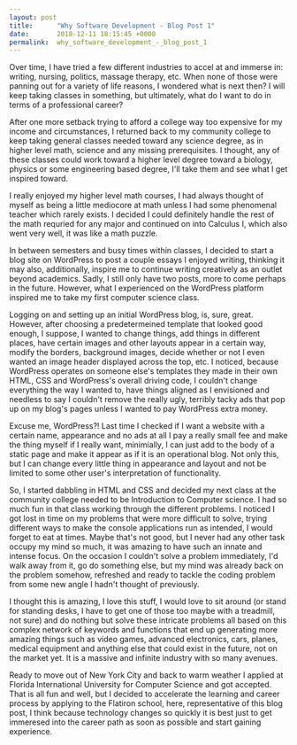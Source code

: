 ```yaml
---
layout: post
title:      "Why Software Development - Blog Post 1"
date:       2018-12-11 18:15:45 +0000
permalink:  why_software_development_-_blog_post_1
---
```



Over time, I have tried a few different industries to accel at and immerse in: writing, nursing, politics, massage therapy, etc.  When none of those were panning out for a variety of life reasons, I wondered what is next then?  I will keep taking classes in something, but ultimately, what do I want to do in terms of a professional career?

After one more setback trying to afford a college way too expensive for my income and circumstances, I returned back to my community college to keep taking general classes needed toward any science degree, as in higher level math, science and any missing prerequisites.  I thought, any of these classes could work toward a higher level degree toward a biology, physics or some engineering based degree, I'll take them and see what I get inspired toward.

I really enjoyed my higher level math courses, I had always thought of myself as being a little mediocore at math unless I had some phenomenal teacher which rarely exists.  I decided I could definitely handle the rest of the math requried for any major and continued on into Calculus I, which also went very well, it was like a math puzzle.

In between semesters and busy times within classes, I decided to start a blog site on WordPress to post a couple essays I enjoyed writing, thinking it may also, additionally, inspire me to continue writing creatively as an outlet beyond academics.  Sadly, I still only have two posts, more to come perhaps in the future.  However, what I experienced on the WordPress platform inspired me to take my first computer science class.

Logging on and setting up an initial WordPress blog, is, sure, great.  However, after choosing a predetermeined template that looked good enough, I suppose, I wanted to change things, add things in different places, have certain images and other layouts appear in a certain way, modify the borders, background images, decide whether or not I even wanted an image header displayed across the top, etc.  I noticed, because WordPress operates on someone else's templates they made in their own HTML, CSS and WordPress's overall driving code, I couldn't change everything the way I wanted to, have things aligned as I envisioned and needless to say I couldn't remove the really ugly, terribly tacky ads that pop up on my blog's pages unless I wanted to pay WordPress extra money.

Excuse me, WordPress?! Last time I checked if I want a website with a certain name, appearance and no ads at all I pay a really small fee and make the thing myself if I really want, minimially, I can just add to the body of a static page and make it appear as if it is an operational blog.  Not only this, but I can change every little thing in appearance and layout and not be limited to some other user's interpretation of functionality.

So, I started dabbling in HTML and CSS and decided my next class at the community college needed to be Introduction to Computer science.  I had so much fun in that class working through the different problems.  I noticed I got lost in time on my problems that were more difficult to solve, trying different ways to make the console applications run as intended, I would forget to eat at times.  Maybe that's not good, but I never had any other task occupy my mind so much, it was amazing to have such an innate and intense focus.  On the occasion I couldn't solve a problem immediately, I'd walk away from it, go do something else, but my mind was already back on the problem somehow, refreshed and ready to tackle the coding problem from some new angle I hadn't thought of previously.

I thought this is amazing, I love this stuff, I would love to sit around (or stand for standing desks, I have to get one of those too maybe with a treadmill, not sure) and do nothing but solve these intricate problems all based on this complex network of keywords and functions that end up generating more amazing things such as video games, advanced electronics, cars, planes, medical equipment and anything else that could exist in the future, not on the market yet.  It is a massive and infinite industry with so many avenues.

Ready to move out of New York City and back to warm weather I applied at Florida International University for Computer Science and got accepted.  That is all fun and well, but I decided to accelerate the learning and career process by applying to the Flatiron school, here, representative of this blog post, I think because technology changes so quickly it is best just to get immeresed into the career path as soon as possible and start gaining experience.


